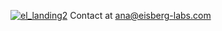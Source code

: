 [![el_landing2](https://user-images.githubusercontent.com/1394565/208756411-8c62080e-fc3f-44c8-835a-9a3f70abaacd.png)](https://www.eisberg-labs.com)
Contact at ana@eisberg-labs.com
